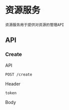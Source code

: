 # 资源服务

```text
资源服务用于提供对资源的管理API
```

## API

### Create

API

```text
POST /create
```

Header

```text
token
```

Body

```text

```
